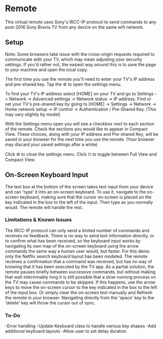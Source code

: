 # Remote

This virtual remote uses Sony's IRCC-IP protocol to send commands to any post-2016 Sony Bravia TV from any device on the same wifi network.

## Setup

Note: Some browsers take issue with the cross-origin requests required to communicate with your TV, which may mean adjusting your security settings. If you'd rather not, the easiest way around this is to save the page to your machine and open the local copy.

The first time you use the remote you'll need to enter your TV's IP address and pre-shared key. Tap the &#9881; to open the settings menu. 

To find your TV's IP address select [HOME] on your TV and go to Settings -> Network -> Advanced settings -> Network status -> IP address. Find or set your TV's pre-shared key by going to [HOME] -> Settings -> Network -> Home network setup -> IP control -> Authentication / Pre-Shared Key. (This may vary slightly by model)

With the Settings menu open you will see a checkbox next to each section of the remote. Check the sections you would like to appear in Compact View. These choices, along with your IP address and Pre-shared Key, will be saved in your browser for the next time you use the remote. (Your browser may discard your saved settings after a while)

Click &#9881; to close the settings menu. Click &#8286;&#8285;&#8286; to toggle between Full View and Compact View.

## On-Screen Keyboard Input

The text box at the bottom of the screen takes text input from your device and can 'type' it into an on-screen keyboard. To use it, navigate to the on-screen keyboard, making sure that the cursor on-screen is placed on the key indicated in the box to the left of the input. Then type as you normally would. The remote will handle the rest.

### Limitations & Known Issues
The IRCC-IP protocol can only send a limited number of commands and receives no feedback. There is no way to send text information directly, or to confirm what has been received, so the keyboard input works by navigating its own map of the on-screen keyboard using the arrow commands the same way a human user would, but faster. For this demo only the Netflix search keyboard layout has been modeled.
The remote receives a confirmation that a command was received, but has no way of knowing that it has been executed by the TV app. As a partial solution, the remote pauses briefly between successive commands, but without making that wait interminably long it is still possible that a slow-running process on the TV may cause commands to be skipped. If this happens, use the arrow keys to move the on-screen cursor to the key indicated in the box to the left of the input box. Or simply clear the on-screen text manually and Refresh the remote in your browser.
Navigating directly from the 'space' key to the 'delete' key will throw the cursor out of sync.

### To-Do
-Error handling
-Update Keyboard class to handle various key shapes
-Add additional keyboard layouts
-Allow user to set delay duration
